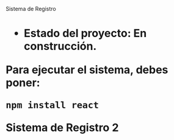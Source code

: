 <hi> Sistema de Registro <h1>

- Estado del proyecto: En construcción.

Para ejecutar el sistema, debes poner:

```npm install react```

Sistema de Registro 2
